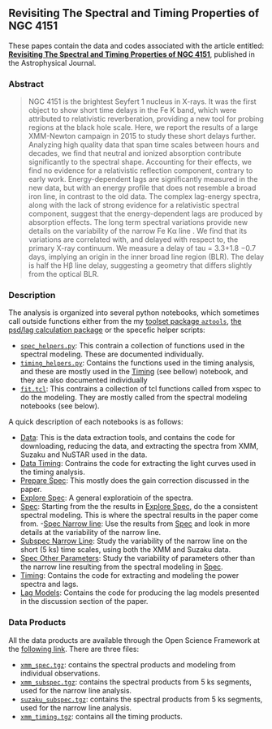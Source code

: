 ## Revisiting The Spectral and Timing Properties of NGC 4151

These papes contain the data and codes associated with the article entitled: **[Revisiting The Spectral and Timing Properties of NGC 4151](https://arxiv.org/abs/1908.09862)**, published in the Astrophysical Journal.

### Abstract
> NGC 4151 is the brightest Seyfert 1 nucleus in X-rays. It was the first object to show short time delays in the Fe K band, which were attributed to relativistic reverberation, providing a new tool for probing regions at the black hole scale. Here, we report the results of a large XMM-Newton campaign in 2015 to study these short delays further. Analyzing high quality data that span time scales between hours and decades, we find that neutral and ionized absorption contribute significantly to the spectral shape. Accounting for their effects, we find no evidence for a relativistic reflection component, contrary to early work. Energy-dependent lags are significantly measured in the new data, but with an energy profile that does not resemble a broad iron line, in contrast to the old data. The complex lag-energy spectra, along with the lack of strong evidence for a relativistic spectral component, suggest that the energy-dependent lags are produced by absorption effects. The long term spectral variations provide new details on the variability of the narrow Fe Kα line . We find that its variations are correlated with, and delayed with respect to, the primary X-ray continuum. We measure a delay of tau = 3.3+1.8 −0.7 days, implying an origin in the inner broad line region (BLR). The delay is half the Hβ line delay, suggesting a geometry that differs slightly from the optical BLR.


### Description
The analysis is organized into several python notebooks, which sometimes call outside functions either from the my [toolset package `aztools`](https://zoghbi-a.github.io/aztools/), [the psd/lag calculation package](https://zoghbi-a.github.io/plag/) or the specefic helper scripts: 
- [`spec_helpers.py`](https://github.com/zoghbi-a/Revisiting-NGC-4151-Data/blob/master/spec_helpers.py): This contrain a collection of functions used in the spectral modeling. These are documented individually.
- [`timing_helpers.py`](https://github.com/zoghbi-a/Revisiting-NGC-4151-Data/blob/master/timing_helpers.pyy): Contains the functions used in the timing analysis, and these are mostly used in the [Timing](timing) (see bellow) notebook, and they are also documented individually
- [`fit.tcl`](https://github.com/zoghbi-a/Revisiting-NGC-4151-Data/blob/master/fit.tcl): This contrains a collection of tcl functions called from xspec to do the modeling. They are mostly called from the spectral modeling notebooks (see below).

A quick description of each notebooks is as follows:

- [Data](data): This is the data extraction tools, and contains the code for downloading, reducing the data, and extracting the spectra from XMM, Suzaku and NuSTAR used in the data.
- [Data Timing](data_timing): Contrains the code for extracting the light curves used in the timing analysis.
- [Prepare Spec](prepare_spec): This mostly does the gain correction discussed in the paper.
- [Explore Spec](explore_spec): A general exploratioin of the spectra.
- [Spec](spec): Starting from the the results in [Explore Spec](explore_spec), do the a consistent spectral modeling. This is where the spectral results in the paper come from.
-[Spec Narrow line](spec_narrow_line): Use the results from [Spec](spec) and look in more details at the variability of the narrow line. 
- [Subspec Narrow Line](subspec_narrow_line): Study the variability of the narrow line on the short (5 ks) time scales, using both the XMM and Suzaku data.
- [Spec Other Parameters](spec_other_params): Study the variability of parameters other than the narrow line resulting from the spectral modeling in [Spec](spec).
- [Timing](timing): Contains the code for extracting and modeling the power spectra and lags.
- [Lag Models](lag_models): Contains the code for producing the lag models presented in the discussion section of the paper.

### Data Products
All the data products are available through the Open Science Framework at the [following link](https://osf.io/x4jde/files/). There are three files:
- [`xmm_spec.tgz`](https://osf.io/a68e9/): contains the spectral products and modeling from individual observations.
- [`xmm_subspec.tgz`](https://osf.io/8sqcp/): contains the spectral products from 5 ks segments, used for the narrow line analysis.
- [`suzaku_subspec.tgz`](https://osf.io/f8buc/): contains the spectral products from 5 ks segments, used for the narrow line analysis.
- [`xmm_timing.tgz`](https://osf.io/86qbd/): contains all the timing products.
